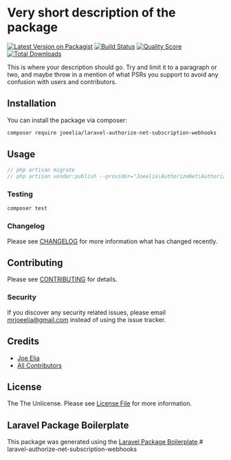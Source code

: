 # Very short description of the package

[![Latest Version on Packagist](https://img.shields.io/packagist/v/joeelia/authorize-net.svg?style=flat-square)](https://packagist.org/packages/joeelia/authorize-net)
[![Build Status](https://img.shields.io/travis/joeelia/authorize-net/master.svg?style=flat-square)](https://travis-ci.org/joeelia/authorize-net)
[![Quality Score](https://img.shields.io/scrutinizer/g/joeelia/authorize-net.svg?style=flat-square)](https://scrutinizer-ci.com/g/joeelia/authorize-net)
[![Total Downloads](https://img.shields.io/packagist/dt/joeelia/authorize-net.svg?style=flat-square)](https://packagist.org/packages/joeelia/authorize-net)

This is where your description should go. Try and limit it to a paragraph or two, and maybe throw in a mention of what PSRs you support to avoid any confusion with users and contributors.

## Installation

You can install the package via composer:

```bash
composer require joeelia/laravel-authorize-net-subscription-webhooks
```

## Usage

``` php
// php artisan migrate
// php artisan vendor:publish --provider="Joeelia\AuthorizeNet\AuthorizeNetServiceProvider" --tag="config"
```

### Testing

``` bash
composer test
```

### Changelog

Please see [CHANGELOG](CHANGELOG.md) for more information what has changed recently.

## Contributing

Please see [CONTRIBUTING](CONTRIBUTING.md) for details.

### Security

If you discover any security related issues, please email mrjoeelia@gmail.com instead of using the issue tracker.

## Credits

- [Joe Elia](https://github.com/joeelia)
- [All Contributors](../../contributors)

## License

The The Unlicense. Please see [License File](LICENSE.md) for more information.

## Laravel Package Boilerplate

This package was generated using the [Laravel Package Boilerplate](https://laravelpackageboilerplate.com).# laravel-authorize-net-subscription-webhooks
